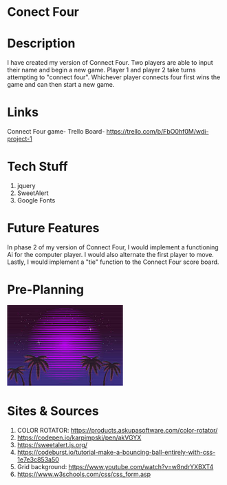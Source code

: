 
# Conect Four

# Description
I have created my version of Connect Four. Two players are able to input their name and begin a new game. Player 1 and player 2 take turns attempting to "connect four". Whichever player connects four first wins the game and can then start a new game. 

# Links
Connect Four game- 
Trello Board- https://trello.com/b/FbO0hf0M/wdi-project-1

# Tech Stuff
1. jquery 
2. SweetAlert
3. Google Fonts

# Future Features
In phase 2 of my version of Connect Four,  I would implement a functioning Ai for the computer player. I would also alternate the first player to move. Lastly, I would implement a "tie" function to the Connect Four score board. 

# Pre-Planning

<img src="/images/tropical.jpeg"> 

# Sites & Sources 

1. COLOR ROTATOR: https://products.askupasoftware.com/color-rotator/
2. https://codepen.io/karpimpski/pen/akVGYX
3. https://sweetalert.js.org/
4. https://codeburst.io/tutorial-make-a-bouncing-ball-entirely-with-css-1e7e3c853a50
5. Grid background: https://www.youtube.com/watch?v=w8ndrYXBXT4
6. https://www.w3schools.com/css/css_form.asp